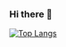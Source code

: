 ### Hi there 👋

[![Top Langs](https://github-readme-stats.vercel.app/api/top-langs/?username=rybaaa)](https://github.com/anuraghazra/github-readme-stats)


<!--
**rybaaa/rybaaa** is a ✨ _special_ ✨ repository because its `README.md` (this file) appears on your GitHub profile.

Here are some ideas to get you started:

- 🔭 I’m currently working on ...
- 🌱 I’m currently learning ...
- 👯 I’m looking to collaborate on ...
- 🤔 I’m looking for help with ...
- 💬 Ask me about ...
- 📫 How to reach me: ...
- 😄 Pronouns: ...
- ⚡ Fun fact: ...
-->
